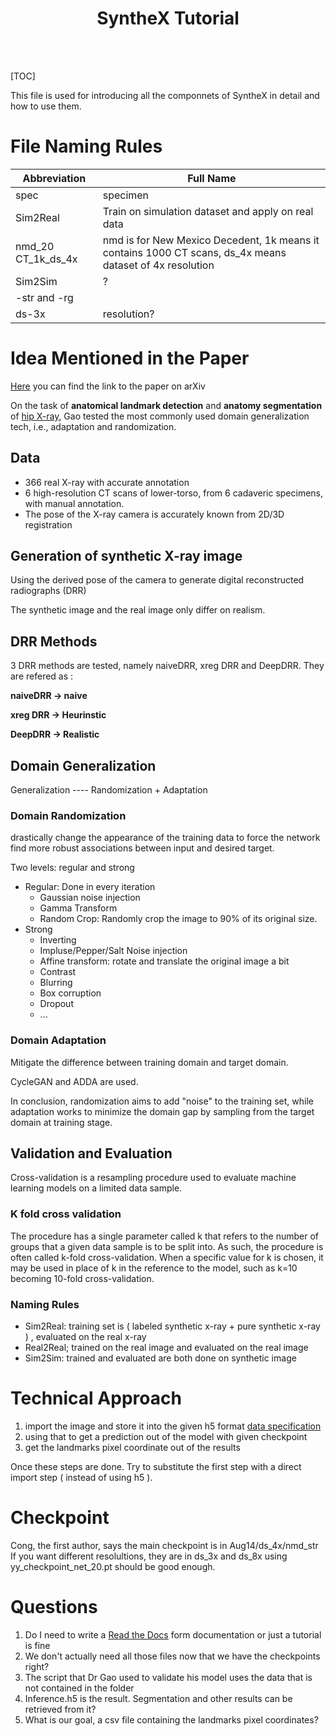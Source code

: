 <h1 align="center">SyntheX Tutorial</h1>
<br></br>

[TOC]

This file is used for introducing all the componnets of SyntheX in detail and how to use them.

# File Naming Rules

| Abbreviation       | Full Name                                                    |
| ------------------ | ------------------------------------------------------------ |
| spec               | specimen                                                     |
| Sim2Real           | Train on simulation dataset and apply on real data           |
| nmd_20 CT_1k_ds_4x | nmd is for New Mexico Decedent, 1k means it contains 1000 CT scans, ds_4x means dataset of 4x resolution |
| Sim2Sim            | ?                                                            |
| -str and -rg       |                                                              |
| ds-3x              | resolution?                                                  |



# Idea Mentioned in the Paper

[Here](https://arxiv.org/pdf/2206.06127.pdf) you can find the link to the paper on arXiv



On the task of **anatomical landmark detection** and **anatomy segmentation** of <u>hip X-ray</u>, Gao tested the most commonly used domain generalization tech, i.e., adaptation and randomization.

## Data

- 366 real X-ray with accurate annotation
- 6 high-resolution CT scans of lower-torso, from 6 cadaveric specimens, with manual annotation.
- The pose of the X-ray camera is accurately known from 2D/3D registration



## Generation of synthetic X-ray image

Using the derived pose of the camera to generate digital reconstructed radiographs (DRR)

The synthetic image and the real image only differ on realism.



## DRR Methods

3 DRR methods are tested, namely naiveDRR, xreg DRR and DeepDRR. They are refered as :

**naiveDRR -> naive**

**xreg DRR -> Heurinstic**

**DeepDRR -> Realistic**



## Domain Generalization

Generalization ---- Randomization + Adaptation

### Domain Randomization

drastically change the appearance of the training data to force the network find more robust associations between input and desired target.

Two levels: regular and strong

- Regular: Done in every iteration
  - Gaussian noise injection
  - Gamma Transform
  - Random Crop: Randomly crop the image to 90% of its original size.
- Strong
  - Inverting
  - Impluse/Pepper/Salt Noise injection
  - Affine transform: rotate and translate the original image a bit
  - Contrast
  - Blurring
  - Box corruption
  - Dropout
  - ...



### Domain Adaptation

Mitigate the difference between training domain and target domain.

CycleGAN and ADDA are used.



In conclusion, randomization aims to add "noise" to the training set, while adaptation works to minimize the domain gap by sampling from the target domain at training stage.



## Validation and Evaluation

Cross-validation is a resampling procedure used to evaluate machine learning models on a limited data sample.

### K fold cross validation

The procedure has a single parameter called k that refers to the number of groups that a given data sample is to be split into. As such, the procedure is often called k-fold cross-validation. When a specific value for k is chosen, it may be used in place of k in the reference to the model, such as k=10 becoming 10-fold cross-validation.

### Naming Rules

- Sim2Real: training set is ( labeled synthetic x-ray + pure synthetic x-ray ) , evaluated on the real x-ray 
- Real2Real; trained on the real image and evaluated on the real image
- Sim2Sim: trained and evaluated are both done on synthetic image



# Technical Approach

1. import the image and store it into the given h5 format [data specification](https://github.com/jeremyzz830/CISII-Repo/blob/main/Docs/Data%20Specification.md)
2. using that to get a prediction out of the model with given checkpoint
3. get the landmarks pixel coordinate out of the results

Once these steps are done. Try to substitute the first step with a direct import step ( instead of using h5 ).



# Checkpoint

Cong, the first author, says the main checkpoint is in Aug14/ds_4x/nmd_str
If you want different resolultions, they are in ds_3x and ds_8x
using yy_checkpoint_net_20.pt should be good enough.





# Questions

1. Do I need to write a [Read the Docs](https://docs.readthedocs.io/en/stable/tutorial/index.html) form documentation or just a tutorial is fine
2. We don't actually need all those files now that we have the checkpoints right?
3. The script that Dr Gao used to validate his model uses the data that is not contained in the folder
4. Inference.h5 is the result. Segmentation and other results can be retrieved from it?
5. What is our goal, a csv file containing the landmarks pixel coordinates?

